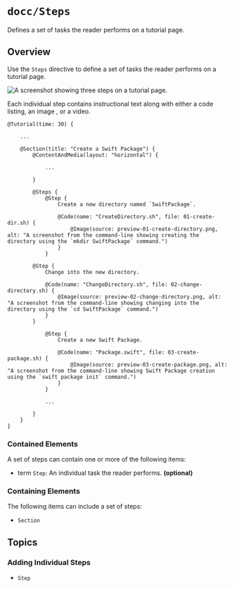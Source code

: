 # ``docc/Steps``

Defines a set of tasks the reader performs on a tutorial page.

## Overview

Use the `Steps` directive to define a set of tasks the reader performs on a tutorial page.

![A screenshot showing three steps on a tutorial page.](3)

Each individual step contains instructional text along with either a code listing, an image , or a video.

```
@Tutorial(time: 30) {
    
    ...
    
    @Section(title: "Create a Swift Package") {
        @ContentAndMedia(layout: "horizontal") {

            ...

        }
        
        @Steps {
            @Step {
                Create a new directory named `SwiftPackage`.
                
                @Code(name: "CreateDirectory.sh", file: 01-create-dir.sh) {
                    @Image(source: preview-01-create-directory.png, alt: "A screenshot from the command-line showing creating the directory using the `mkdir SwiftPackage` command.")
                }
            }    

        @Step {
            Change into the new directory.
            
            @Code(name: "ChangeDirectory.sh", file: 02-change-directory.sh) {
                @Image(source: preview-02-change-directory.png, alt: "A screenshot from the command-line showing changing into the directory using the `cd SwiftPackage` command.")
            }
        }    

            @Step {
                Create a new Swift Package.
                
                @Code(name: "Package.swift", file: 03-create-package.sh) {
                    @Image(source: preview-03-create-package.png, alt: "A screenshot from the command-line showing Swift Package creation using the `swift package init` command.")
                }
            }    
            
            ...

        }
    }
}
````

### Contained Elements

A set of steps can contain one or more of the following items:

- term ``Step``: An individual task the reader performs. **(optional)**

### Containing Elements

The following items can include a set of steps:

- ``Section``

## Topics

### Adding Individual Steps

- ``Step``

<!-- Copyright (c) 2021 Apple Inc and the Swift Project authors. All Rights Reserved. -->
